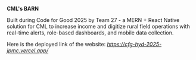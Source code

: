 **CML's BARN**


Built during Code for Good 2025 by Team 27 - a MERN + React Native solution for CML to increase income and digitize rural field operations with real-time alerts, role-based dashboards, and mobile data collection.

Here is the deployed link of the website: _https://cfg-hyd-2025-jpmc.vercel.app/_
